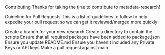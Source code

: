 Contributing
Thanks for taking the time to contribute to metadata-research!

Guideline for Pull Requests
This is a list of guidelines to follow to help expedite your pull request so we can get it reviewed/merged more quickly:

Create a branch for your new research
Create a directory to contain the scripts
Ensure that all required packages have been added to package.json
Ensure you update README.md
Ensure you haven't included any Private Keys or API keys
Make a pull request against main

